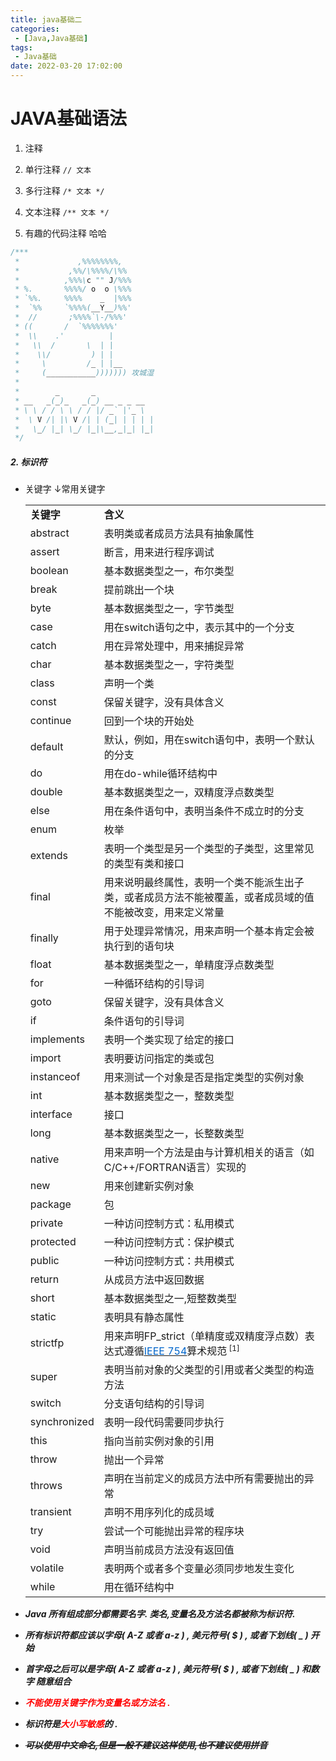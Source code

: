 ```yaml
---
title: java基础二
categories: 
 - [Java,Java基础]
tags: 
 - Java基础
date: 2022-03-20 17:02:00
---
```


# JAVA基础语法

1. 注释

1. 单行注释	`// 文本`
2. 多行注释    `/* 文本 */`
3. 文本注释    `/** 文本 */`
4. 有趣的代码注释 哈哈


```java
/***
 *             ,%%%%%%%%,
 *           ,%%/\%%%%/\%%
 *          ,%%%\c "" J/%%%
 * %.       %%%%/ o  o \%%%
 * `%%.     %%%%    _  |%%%
 *  `%%     `%%%%(__Y__)%%'
 *  //       ;%%%%`\-/%%%'
 * ((       /  `%%%%%%%'
 *  \\    .'          |
 *   \\  /       \  | |
 *    \\/         ) | |
 *     \         /_ | |__
 *     (___________))))))) 攻城湿
 *
 *        _       _
 * __   _(_)_   _(_) __ _ _ __
 * \ \ / / \ \ / / |/ _` |'_ \
 *  \ V /| |\ V /| | (_| | | | |
 *   \_/ |_| \_/ |_|\__,_|_| |_|
 */

```

#####  2. 标识符

- 关键字 ↓常用关键字

  <table class="table-view log-set-param"><tbody><tr><td><strong>关键字</strong></td><td><strong>含义</strong></td></tr><tr><td>abstract</td><td>表明类或者成员方法具有抽象属性</td></tr><tr><td>assert</td><td>断言，用来进行程序调试</td></tr><tr><td>boolean</td><td>基本数据类型之一，布尔类型</td></tr><tr><td>break</td><td>提前跳出一个块</td></tr><tr><td>byte</td><td>基本数据类型之一，字节类型</td></tr><tr><td>case</td><td>用在switch语句之中，表示其中的一个分支</td></tr><tr><td>catch</td><td>用在异常处理中，用来捕捉异常</td></tr><tr><td>char</td><td>基本数据类型之一，字符类型</td></tr><tr><td>class</td><td>声明一个类</td></tr><tr><td>const</td><td>保留关键字，没有具体含义</td></tr><tr><td>continue</td><td>回到一个块的开始处</td></tr><tr><td>default</td><td>默认，例如，用在switch语句中，表明一个默认的分支</td></tr><tr><td>do</td><td>用在do-while循环结构中</td></tr><tr><td>double</td><td>基本数据类型之一，双精度浮点数类型</td></tr><tr><td>else</td><td>用在条件语句中，表明当条件不成立时的分支</td></tr><tr><td>enum</td><td>枚举</td></tr><tr><td>extends</td><td>表明一个类型是另一个类型的子类型，这里常见的类型有类和接口</td></tr><tr><td>final</td><td>用来说明最终属性，表明一个类不能派生出子类，或者成员方法不能被覆盖，或者成员域的值不能被改变，用来定义常量</td></tr><tr><td>finally</td><td>用于处理异常情况，用来声明一个基本肯定会被执行到的语句块</td></tr><tr><td>float</td><td>基本数据类型之一，单精度浮点数类型</td></tr><tr><td>for</td><td>一种循环结构的引导词</td></tr><tr><td>goto</td><td>保留关键字，没有具体含义</td></tr><tr><td>if</td><td>条件语句的引导词</td></tr><tr><td>implements</td><td>表明一个类实现了给定的接口</td></tr><tr><td>import</td><td>表明要访问指定的类或包</td></tr><tr><td>instanceof</td><td>用来测试一个对象是否是指定类型的实例对象</td></tr><tr><td>int</td><td>基本数据类型之一，整数类型</td></tr><tr><td>interface</td><td>接口</td></tr><tr><td>long</td><td>基本数据类型之一，长整数类型</td></tr><tr><td>native</td><td>用来声明一个方法是由与计算机相关的语言（如C/C++/FORTRAN语言）实现的</td></tr><tr><td>new</td><td>用来创建新实例对象</td></tr><tr><td>package</td><td>包</td></tr><tr><td>private</td><td>一种访问控制方式：私用模式</td></tr><tr><td>protected</td><td>一种访问控制方式：保护模式</td></tr><tr><td>public</td><td>一种访问控制方式：共用模式</td></tr><tr><td>return</td><td>从成员方法中返回数据</td></tr><tr><td>short</td><td>基本数据类型之一,短整数类型</td></tr><tr><td>static</td><td>表明具有静态属性</td></tr><tr><td>strictfp</td><td>用来声明FP_strict（单精度或双精度浮点数）表达式遵循<a href="https://baike.baidu.com/item/IEEE%20754"><u><span style="color:#0066cc;">IEEE 754</span></u></a>算术规范<sup class="sup--normal"><span style="font-size:12px;"> [1]</span></sup><a class="sup-anchor">&nbsp;</a></td></tr><tr><td>super</td><td>表明当前对象的父类型的引用或者父类型的构造方法</td></tr><tr><td>switch</td><td>分支语句结构的引导词</td></tr><tr><td>synchronized</td><td>表明一段代码需要同步执行</td></tr><tr><td>this</td><td>指向当前实例对象的引用</td></tr><tr><td>throw</td><td>抛出一个异常</td></tr><tr><td>throws</td><td>声明在当前定义的成员方法中所有需要抛出的异常</td></tr><tr><td>transient</td><td>声明不用序列化的成员域</td></tr><tr><td>try</td><td>尝试一个可能抛出异常的程序块</td></tr><tr><td>void</td><td>声明当前成员方法没有返回值</td></tr><tr><td>volatile</td><td>表明两个或者多个变量必须同步地发生变化</td></tr><tr><td rowspan="1" colspan="1">while</td><td rowspan="1" colspan="1">用在循环结构中</td></tr></tbody></table>

- ***Java 所有组成部分都需要名字. 类名,变量名及方法名都被称为标识符.***

- ***所有标识符都应该以字母( A-Z 或者 a-z ) , 美元符号( $ ) , 或者下划线( _ ) 开始*** 
- ***首字母之后可以是字母( A-Z 或者 a-z ) , 美元符号( $ ) , 或者下划线( _ ) 和数字 随意组合***
- ***<font color = "red">不能使用关键字作为变量名或方法名 .</font>***
- ***标识符是<font color="red">大小写敏感</font>的 .***
- ~~***可以使用中文命名,但是一般不建议这样使用,也不建议使用拼音***~~